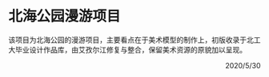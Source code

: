 
# 北海公园漫游项目
该项目为北海公园的漫游项目，主要看点在于美术模型的制作上，初版收录于北工大毕业设计作品库，由艾孜尔江修复与整合，保留美术资源的原貌加以呈现。

<p align="right">2020/5/30</p>

